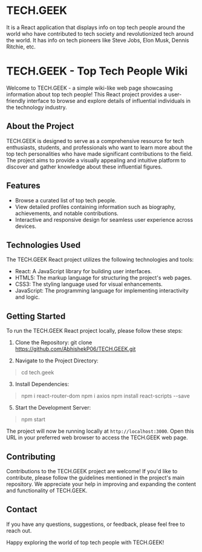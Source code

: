 # TECH.GEEK
It is a React application that displays info on top tech people around the world who have contributed to tech society and revolutionized tech around the world.
It has info on tech pioneers like Steve Jobs, Elon Musk, Dennis Ritchie, etc.

# TECH.GEEK - Top Tech People Wiki

Welcome to TECH.GEEK - a simple wiki-like web page showcasing information about top tech people! This React project provides a user-friendly interface to browse and explore details of influential individuals in the technology industry.

## About the Project

TECH.GEEK is designed to serve as a comprehensive resource for tech enthusiasts, students, and professionals who want to learn more about the top tech personalities who have made significant contributions to the field. The project aims to provide a visually appealing and intuitive platform to discover and gather knowledge about these influential figures.

## Features

- Browse a curated list of top tech people.
- View detailed profiles containing information such as biography, achievements, and notable contributions.
- Interactive and responsive design for seamless user experience across devices.

## Technologies Used

The TECH.GEEK React project utilizes the following technologies and tools:

- React: A JavaScript library for building user interfaces.
- HTML5: The markup language for structuring the project's web pages.
- CSS3: The styling language used for visual enhancements.
- JavaScript: The programming language for implementing interactivity and logic.


## Getting Started

To run the TECH.GEEK React project locally, please follow these steps:

1. Clone the Repository:
git clone https://github.com/AbhishekP06/TECH.GEEK.git

2. Navigate to the Project Directory:

> cd tech.geek

3. Install Dependencies:

> npm i react-router-dom
> npm i axios
> npm install react-scripts --save


5. Start the Development Server:

> npm start

The project will now be running locally at `http://localhost:3000`. Open this URL in your preferred web browser to access the TECH.GEEK web page.

## Contributing

Contributions to the TECH.GEEK project are welcome! If you'd like to contribute, please follow the guidelines mentioned in the project's main repository. We appreciate your help in improving and expanding the content and functionality of TECH.GEEK.


## Contact

If you have any questions, suggestions, or feedback, please feel free to reach out.

Happy exploring the world of top tech people with TECH.GEEK!
